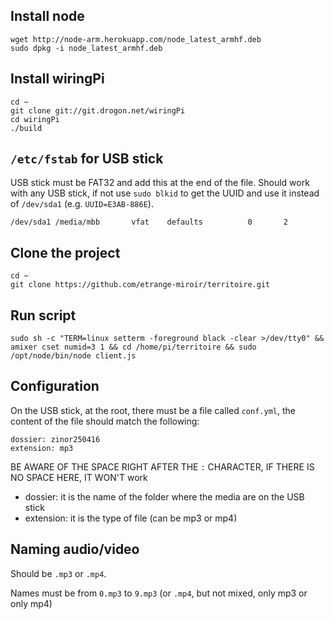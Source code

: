 ## Install node

```
wget http://node-arm.herokuapp.com/node_latest_armhf.deb
sudo dpkg -i node_latest_armhf.deb
```

## Install wiringPi

```
cd ~
git clone git://git.drogon.net/wiringPi
cd wiringPi
./build
```

## `/etc/fstab` for USB stick

USB stick must be FAT32 and add this at the end of the file.
Should work with any USB stick, if not use `sudo blkid` to get the UUID and use it instead of `/dev/sda1` (e.g. `UUID=E3AB-886E`).

```
/dev/sda1 /media/mbb       vfat    defaults          0       2
```

## Clone the project

```
cd ~
git clone https://github.com/etrange-miroir/territoire.git
```

## Run script

```
sudo sh -c "TERM=linux setterm -foreground black -clear >/dev/tty0" && amixer cset numid=3 1 && cd /home/pi/territoire && sudo /opt/node/bin/node client.js
```

## Configuration

On the USB stick, at the root, there must be a file called `conf.yml`, the content of the file should match the following:
```
dossier: zinor250416
extension: mp3
```

BE AWARE OF THE SPACE RIGHT AFTER THE `:` CHARACTER, IF THERE IS NO SPACE HERE, IT WON'T work

- dossier: it is the name of the folder where the media are on the USB stick
- extension: it is the type of file (can be mp3 or mp4)

## Naming audio/video

Should be `.mp3` or `.mp4`.

Names must be from `0.mp3` to `9.mp3` (or `.mp4`, but not mixed, only mp3 or only mp4)
